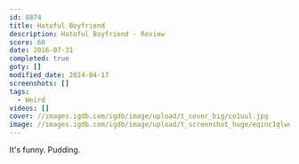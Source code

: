 ```yaml
---
id: 8874
title: Hatoful Boyfriend
description: Hatoful Boyfriend - Review
score: 60
date: 2016-07-31
completed: true
goty: []
modified_date: 2024-04-17
screenshots: []
tags:
  - Weird
videos: []
cover: //images.igdb.com/igdb/image/upload/t_cover_big/co1uul.jpg
image: //images.igdb.com/igdb/image/upload/t_screenshot_huge/eqinc1glwoxd5bmno2o1.jpg
---
```

It's funny. Pudding.